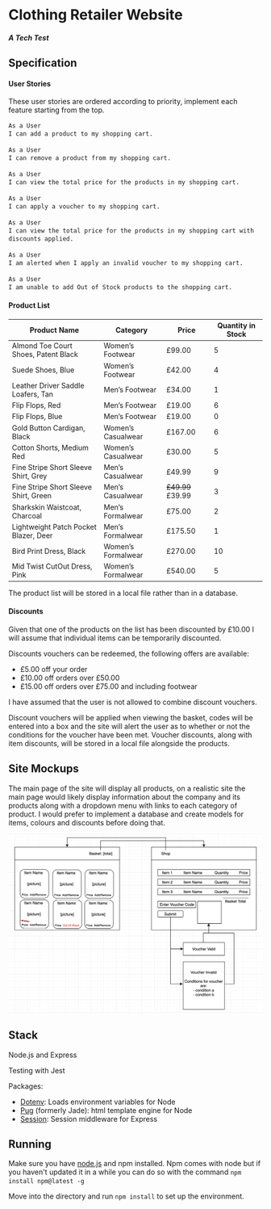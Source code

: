 # Clothing Retailer Website 
##### A Tech Test

## Specification

#### User Stories

These user stories are ordered according to priority, implement each feature starting from the top.

```
As a User
I can add a product to my shopping cart.

As a User
I can remove a product from my shopping cart.

As a User
I can view the total price for the products in my shopping cart.

As a User
I can apply a voucher to my shopping cart.

As a User
I can view the total price for the products in my shopping cart with discounts applied.

As a User
I am alerted when I apply an invalid voucher to my shopping cart.

As a User
I am unable to add Out of Stock products to the shopping cart.
```

#### Product List

|Product Name | Category | Price | Quantity in Stock |
|-------------|----------|-------|-------------------|
|Almond Toe Court Shoes, Patent Black|Women’s Footwear|£99.00|5|
|Suede Shoes, Blue|Women’s Footwear|£42.00|4|
|Leather Driver Saddle Loafers, Tan|Men’s Footwear|£34.00|1|2
|Flip Flops, Red|Men’s Footwear|£19.00|6|
|Flip Flops, Blue|Men’s Footwear|£19.00|0|
|Gold Button Cardigan, Black|Women’s Casualwear|£167.00|6|
|Cotton Shorts, Medium Red|Women’s Casualwear|£30.00|5|
|Fine Stripe Short Sleeve Shirt, Grey|Men’s Casualwear|£49.99|9|
|Fine Stripe Short Sleeve Shirt, Green|Men’s Casualwear|~~£49.99~~ £39.99| 3|
|Sharkskin Waistcoat, Charcoal|Men’s Formalwear|£75.00|2|
|Lightweight Patch Pocket Blazer, Deer|Men’s Formalwear|£175.50|1|
|Bird Print Dress, Black|Women’s Formalwear|£270.00|10|
|Mid Twist Cut­Out Dress, Pink|Women’s Formalwear|£540.00|5|

The product list will be stored in a local file rather than in a database.

#### Discounts

Given that one of the products on the list has been discounted by £10.00 I will assume that individual items can be temporarily discounted. 

Discounts vouchers can be redeemed, the following offers are available:
 - £5.00 off your order
 - £10.00 off orders over £50.00
 - £15.00 off orders over £75.00 and including footwear

I have assumed that the user is not allowed to combine discount vouchers.

Discount vouchers will be applied when viewing the basket, codes will be entered into a box and the site will alert the user as to whether or not the conditions for the voucher have been met. Voucher discounts, along with item discounts, will be stored in a local file alongside the products. 

## Site Mockups

The main page of the site will display all products, on a realistic site the main page would likely display information about the company and its products along with a dropdown menu with links to each category of product. I would prefer to implement a database and create models for items, colours and discounts before doing that.

![user flow](./public/user-flow.png)

## Stack

Node.js and Express

Testing with Jest

Packages:
 - [Dotenv](https://github.com/motdotla/dotenv): Loads environment variables for Node
 - [Pug](https://github.com/pugjs/pug) (formerly Jade): html template engine for Node
 - [Session](https://github.com/expressjs/session): Session middleware for Express

## Running

Make sure you have [node.js](https://nodejs.org/en/) and npm installed. Npm comes with node but if you haven't updated it in a while you can do so with the command `npm install npm@latest -g`

Move into the directory and run `npm install` to set up the environment.